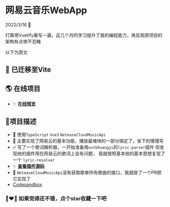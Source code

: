 # 网易云音乐WebApp

2022/3/16 🎉

打算用Vuetify重写一遍，这几个月的学习提升了我的编程能力，再反观原项目的架构有点惨不忍睹


以下为原文

## 🎁 已迁移至Vite

## 🌎 在线项目
- ✨ [**在线预览**](https://music-sepia.vercel.app/)

## 🎅项目描述
- 🤖 使用`TypeScript` `Vue3` `NeteaseCloudMusicApi`
- 🎄 主要实现了网易云的基本功能，播放最难啃的一部分搞定了，省下的慢慢写
- 🔥 写了一个歌词解析器，一开始准备用`ustbhuangyi`的`lyric-parser`插件
但发现他的插件用在网易云的歌词上会有问题，
我就按照基本他的基本思想复现了一个 `lyric-resolver`
- ✨ [**查看插件源码**](https://www.github.com/snowingfox/lyricparser)
- 🎁 `NeteaseCloudMusicApi`没有获取歌单所有歌曲的接口，我就提了一个PR把它实现了
- [Codesandbox](https://codesandbox.io/s/blissful-spence-bdnbsj)

### 🎁❤🎄 如果觉得还不错，点个star收藏一下吧

